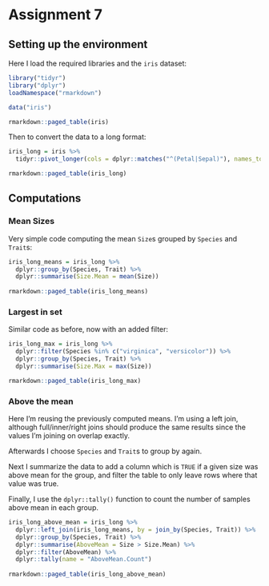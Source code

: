 # Assignment 7


## Setting up the environment

Here I load the required libraries and the `iris` dataset:

``` r
library("tidyr")
library("dplyr")
loadNamespace("rmarkdown")

data("iris")

rmarkdown::paged_table(iris)
```

Then to convert the data to a long format:

``` r
iris_long = iris %>%
  tidyr::pivot_longer(cols = dplyr::matches("^(Petal|Sepal)"), names_to = "Trait", values_to = "Size")

rmarkdown::paged_table(iris_long)
```

## Computations

### Mean Sizes

Very simple code computing the mean `Size`s grouped by `Species` and
`Trait`s:

``` r
iris_long_means = iris_long %>%
  dplyr::group_by(Species, Trait) %>%
  dplyr::summarise(Size.Mean = mean(Size))
  
rmarkdown::paged_table(iris_long_means)
```

### Largest in set

Similar code as before, now with an added filter:

``` r
iris_long_max = iris_long %>%
  dplyr::filter(Species %in% c("virginica", "versicolor")) %>%
  dplyr::group_by(Species, Trait) %>%
  dplyr::summarise(Size.Max = max(Size))

rmarkdown::paged_table(iris_long_max)
```

### Above the mean

Here I’m reusing the previously computed means. I’m using a left join,
although full/inner/right joins should produce the same results since
the values I’m joining on overlap exactly.

Afterwards I choose `Species` and `Trait`s to group by again.

Next I summarize the data to add a column which is `TRUE` if a given
size was above mean for the group, and filter the table to only leave
rows where that value was true.

Finally, I use the `dplyr::tally()` function to count the number of
samples above mean in each group.

``` r
iris_long_above_mean = iris_long %>%
  dplyr::left_join(iris_long_means, by = join_by(Species, Trait)) %>%
  dplyr::group_by(Species, Trait) %>%
  dplyr::summarise(AboveMean = Size > Size.Mean) %>%
  dplyr::filter(AboveMean) %>%
  dplyr::tally(name = "AboveMean.Count")
  
rmarkdown::paged_table(iris_long_above_mean)
```
